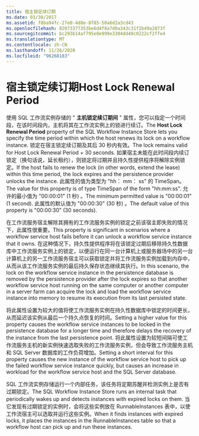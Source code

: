 ```yaml
---
title: 宿主锁定续订期
ms.date: 03/30/2017
ms.assetid: f8ba94fc-27e0-4d8e-8f85-50a6d2a3cd43
ms.openlocfilehash: 82073377353be6d4f8a7d0a343c31f2b49a2873f
ms.sourcegitcommit: bc293b14af795e0e999e3304dd40c0222cf2ffe4
ms.translationtype: MT
ms.contentlocale: zh-CN
ms.lasthandoff: 11/26/2020
ms.locfileid: "96268183"
---
```

# <a name="host-lock-renewal-period"></a><span data-ttu-id="a73b1-102">宿主锁定续订期</span><span class="sxs-lookup"><span data-stu-id="a73b1-102">Host Lock Renewal Period</span></span>

<span data-ttu-id="a73b1-103">使用 SQL 工作流实例存储的 " **主机锁定续订期间** " 属性，您可以指定一个时间段，在该时间段内，主机将其在工作流实例上的锁进行续订。</span><span class="sxs-lookup"><span data-stu-id="a73b1-103">The **Host Lock Renewal Period** property of the SQL Workflow Instance Store lets you specify the time period within which the host renews its lock on a workflow instance.</span></span> <span data-ttu-id="a73b1-104">锁定在宿主锁定续订期及其后 30 秒内有效。</span><span class="sxs-lookup"><span data-stu-id="a73b1-104">The lock remains valid for Host Lock Renewal Period + 30 seconds.</span></span> <span data-ttu-id="a73b1-105">如果宿主未能在此时间段内续订锁定（换句话说，延长租约），则锁定将过期并且持久性提供程序将解除实例锁定。</span><span class="sxs-lookup"><span data-stu-id="a73b1-105">If the host fails to renew the lock (in other words, extend the lease) within this time period, the lock expires and the persistence provider unlocks the instance.</span></span> <span data-ttu-id="a73b1-106">此属性的值为类型为 "hh： mm： ss" 的 TimeSpan。</span><span class="sxs-lookup"><span data-stu-id="a73b1-106">The value for this property is of type TimeSpan of the form "hh:mm:ss".</span></span> <span data-ttu-id="a73b1-107">允许的最小值为 "00:00:01" (1 秒) 。</span><span class="sxs-lookup"><span data-stu-id="a73b1-107">The minimum permitted value is "00:00:01" (1 second).</span></span> <span data-ttu-id="a73b1-108">此属性的默认值为 "00:00:30" (30 秒) 。</span><span class="sxs-lookup"><span data-stu-id="a73b1-108">The default value of this property is "00:00:30" (30 seconds).</span></span>  
  
 <span data-ttu-id="a73b1-109">在工作流服务宿主解除其拥有的工作流服务实例的锁定之前该宿主即失败的情况下，此属性很重要。</span><span class="sxs-lookup"><span data-stu-id="a73b1-109">This property is significant in scenarios where a workflow service host fails before it can unlock a workflow service instance that it owns.</span></span> <span data-ttu-id="a73b1-110">在这种情况下，持久性提供程序将在该锁定过期后移除持久性数据库中工作流服务实例上的锁定，以便运行在同一台计算机上或服务器场中的另一台计算机上的另一工作流服务宿主可以获取锁定并将工作流服务实例加载到内存中，从而从该工作流服务实例的最后持久保存状态继续其执行。</span><span class="sxs-lookup"><span data-stu-id="a73b1-110">In this scenario, the lock on the workflow service instance in the persistence database is removed by the persistence provider after the lock expires so that another workflow service host running on the same computer or another computer in a server farm can acquire the lock and load the workflow service instance into memory to resume its execution from its last persisted state.</span></span>  
  
 <span data-ttu-id="a73b1-111">将此属性设置为较大的值将使工作流服务实例在持久性数据库中锁定的时间更长，从而延迟该实例从最后一个持久点恢复的时间。</span><span class="sxs-lookup"><span data-stu-id="a73b1-111">Setting a higher value for this property causes the workflow service instances to be locked in the persistence database for a longer time and therefore delays the recovery of the instance from the last persistence point.</span></span> <span data-ttu-id="a73b1-112">将此属性设置为较短间隔可使工作流服务主机的新实例快速选取失败的工作流服务实例，但会导致工作流服务主机和 SQL Server 数据库的工作负荷增加。</span><span class="sxs-lookup"><span data-stu-id="a73b1-112">Setting a short interval for this property causes the new instance of the workflow service host to pick up the failed workflow service instance quickly, but causes an increase in workload for the workflow service host and the SQL Server database.</span></span>  
  
 <span data-ttu-id="a73b1-113">SQL 工作流实例存储运行一个内部任务，该任务将定期苏醒并检测实例上是否有过期锁定。</span><span class="sxs-lookup"><span data-stu-id="a73b1-113">The SQL Workflow Instance Store runs an internal task that periodically wakes up and detects instances with expired locks on them.</span></span> <span data-ttu-id="a73b1-114">当它发现有过期锁定的实例时，会将这些实例放在 RunnableInstances 表中，以使工作流宿主可以选取并运行这些实例。</span><span class="sxs-lookup"><span data-stu-id="a73b1-114">When it finds instances with expired locks, it places the instances in the RunnableInstances table so that a workflow host can pick up and run these instances.</span></span>
